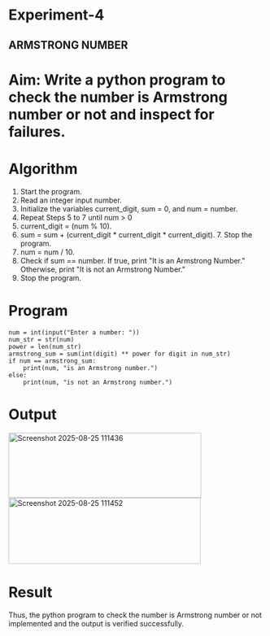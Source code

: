 # Experiment-4
## ARMSTRONG NUMBER 
# Aim: Write a python program to check the number is Armstrong number or not and inspect for failures. 

# Algorithm
1.	Start the program.
2. Read an integer input number.
3. Initialize the variables current_digit, sum = 0, and num = number.
4. Repeat Steps 5 to 7 until num > 0
5. current_digit = (num % 10).
6. sum = sum + (current_digit * current_digit * current_digit). 7. Stop the program.
7. num = num / 10.
8. Check if sum == number. If true, print "It is an Armstrong Number." Otherwise, print "It is not an Armstrong Number."
9. Stop the program. 

# Program
```
num = int(input("Enter a number: "))
num_str = str(num)
power = len(num_str)
armstrong_sum = sum(int(digit) ** power for digit in num_str)
if num == armstrong_sum:
    print(num, "is an Armstrong number.")
else:
    print(num, "is not an Armstrong number.")
```
# Output
<img width="379" height="128" alt="Screenshot 2025-08-25 111436" src="https://github.com/user-attachments/assets/c725aa85-b507-48bf-989f-c1203235bcd4" />

<img width="378" height="130" alt="Screenshot 2025-08-25 111452" src="https://github.com/user-attachments/assets/091c019c-3a6c-4d0f-b43d-a67e2d8c0d92" />

# Result
Thus, the python program to check the number is Armstrong number or not implemented and the output is verified successfully.
